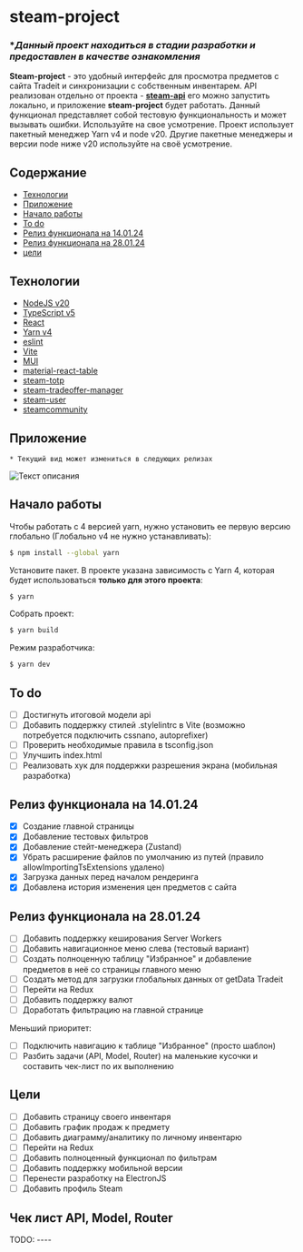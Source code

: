 # steam-project

### ****Данный проект находиться в стадии разработки и предоставлен в качестве ознакомления***

**Steam-project** - это удобный интерфейс для просмотра предметов с сайта Tradeit и синхронизации с собственным инвентарем. 
API реализован отдельно от проекта - **[steam-api](https://github.com/NaNFull/steam-api)** 
его можно запустить локально, и приложение **steam-project** будет работать.
Данный функционал представляет собой тестовую функциональность и может вызывать ошибки. Используйте на свое усмотрение.
Проект использует пакетный менеджер Yarn v4 и node v20.
Другие пакетные менеджеры и версии node ниже v20 используйте на своё усмотрение.

## Содержание
- [Технологии](#технологии)
- [Приложение](#приложение)
- [Начало работы](#начало-работы)
- [To do](#to-do)
- [Релиз функционала на 14.01.24](#релиз-функционала-на-140124)
- [Релиз функционала на 28.01.24](#релиз-функционала-на-280124)
- [цели](#цели)

## Технологии
- [NodeJS v20](https://nodejs.org/)
- [TypeScript v5](https://www.typescriptlang.org/)
- [React](https://reactjs.org/)
- [Yarn v4](https://yarnpkg.com/blog/release/4.0)
- [eslint](https://eslint.org)
- [Vite](https://nodemon.io/)
- [MUI](https://mui.com/material-ui/)
- [material-react-table](https://www.material-react-table.com/)
- [steam-totp](https://github.com/DoctorMcKay/node-steam-totp)
- [steam-tradeoffer-manager](https://github.com/DoctorMcKay/node-steam-tradeoffer-manager)
- [steam-user](https://github.com/DoctorMcKay/node-steam-user)
- [steamcommunity](https://github.com/DoctorMcKay/node-steamcommunity)

## Приложение
```* Текущий вид может измениться в следующих релизах```


![Текст описания](./docs/images/app.png)

## Начало работы
Чтобы работать с 4 версией yarn, нужно установить ее первую версию глобально (Глобально v4 не нужно устанавливать):
```sh
$ npm install --global yarn
```

Установите пакет. В проекте указана зависимость с Yarn 4, которая будет использоваться **только для этого проекта**:
```sh
$ yarn
```

Собрать проект:
```sh
$ yarn build
```

Режим разработчика:

```sh
$ yarn dev
```

## To do
- [ ] Достигнуть итоговой модели api
- [ ] Добавить поддержку стилей .stylelintrc в Vite (возможно потребуется подключить cssnano, autoprefixer)
- [ ] Проверить необходимые правила в tsconfig.json
- [ ] Улучшить index.html
- [ ] Реализовать хук для поддержки разрешения экрана (мобильная разработка)

## Релиз функционала на 14.01.24
- [x] Создание главной страницы
- [x] Добавление тестовых фильтров
- [x] Добавление стейт-менеджера (Zustand)
- [x] Убрать расширение файлов по умолчанию из путей (правило allowImportingTsExtensions удалено)
- [x] Загрузка данных перед началом рендеринга
- [x] Добавлена история изменения цен предметов с сайта

## Релиз функционала на 28.01.24
- [ ] Добавить поддержку кеширования Server Workers
- [ ] Добавить навигационное меню слева (тестовый вариант)
- [ ] Создать полноценную таблицу "Избранное" и добавление предметов в неё со страницы главного меню
- [ ] Создать метод для загрузки глобальных данных от getData Tradeit
- [ ] Перейти на Redux
- [ ] Добавить поддержку валют
- [ ] Доработать фильтрацию на главной странице

Меньший приоритет:
- [ ] Подключить навигацию к таблице "Избранное" (просто шаблон)
- [ ] Разбить задачи (API, Model, Router) на маленькие кусочки и составить чек-лист по их выполнению

## Цели
- [ ] Добавить страницу своего инвентаря
- [ ] Добавить график продаж к предмету
- [ ] Добавить диаграмму/аналитику по личному инвентарю
- [ ] Перейти на Redux
- [ ] Добавить полноценный функционал по фильтрам
- [ ] Добавить поддержку мобильной версии
- [ ] Перенести разработку на ElectronJS
- [ ] Добавить профиль Steam

## Чек лист API, Model, Router
TODO: ----